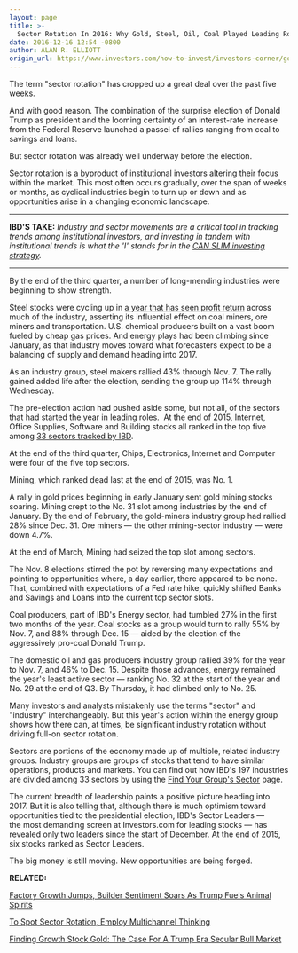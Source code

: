 ```yaml
---
layout: page
title: >-
  Sector Rotation In 2016: Why Gold, Steel, Oil, Coal Played Leading Roles
date: 2016-12-16 12:54 -0800
author: ALAN R. ELLIOTT
origin_url: https://www.investors.com/how-to-invest/investors-corner/gold-steel-oil-coal-play-leading-roles-in-industry-sector-rotation
---
```





The term "sector rotation" has cropped up a great deal over the past five weeks.


And with good reason. The combination of the surprise election of Donald Trump as president and the looming certainty of an interest-rate increase from the Federal Reserve launched a passel of rallies ranging from coal to savings and loans.


But sector rotation was already well underway before the election.


Sector rotation is a byproduct of institutional investors altering their focus within the market. This most often occurs gradually, over the span of weeks or months, as cyclical industries begin to turn up or down and as opportunities arise in a changing economic landscape.




---


**IBD'S TAKE:** *Industry and sector movements are a critical tool in tracking trends among institutional investors, and investing in tandem with institutional trends is what the 'I' stands for in the [CAN SLIM investing strategy](https://www.investors.com/how-to-invest/investors-corner/how-to-spot-institutional-accumulation/).*




---


By the end of the third quarter, a number of long-mending industries were beginning to show strength.


Steel stocks were cycling up in [a year that has seen profit return](https://www.investors.com/research/industry-snapshot/steel-stocks-surge-on-trump-but-will-idle-plants-reboot/) across much of the industry, asserting its influential effect on coal miners, ore miners and transportation. U.S. chemical producers built on a vast boom fueled by cheap gas prices. And energy plays had been climbing since January, as that industry moves toward what forecasters expect to be a balancing of supply and demand heading into 2017.


As an industry group, steel makers rallied 43% through Nov. 7. The rally gained added life after the election, sending the group up 114% through Wednesday.


The pre-election action had pushed aside some, but not all, of the sectors that had started the year in leading roles.  At the end of 2015, Internet, Office Supplies, Software and Building stocks all ranked in the top five among [33 sectors tracked by IBD](https://www.investors.com/data-tables/ibd-smart-nyse-nasdaq-tables-dec-14-2016/).


At the end of the third quarter, Chips, Electronics, Internet and Computer were four of the five top sectors.


Mining, which ranked dead last at the end of 2015, was No. 1.


A rally in gold prices beginning in early January sent gold mining stocks soaring. Mining crept to the No. 31 slot among industries by the end of January. By the end of February, the gold-miners industry group had rallied 28% since Dec. 31. Ore miners — the other mining-sector industry — were down 4.7%.


At the end of March, Mining had seized the top slot among sectors.


The Nov. 8 elections stirred the pot by reversing many expectations and pointing to opportunities where, a day earlier, there appeared to be none. That, combined with expectations of a Fed rate hike, quickly shifted Banks and Savings and Loans into the current top sector slots.


Coal producers, part of IBD's Energy sector, had tumbled 27% in the first two months of the year. Coal stocks as a group would turn to rally 55% by Nov. 7, and 88% through Dec. 15 — aided by the election of the aggressively pro-coal Donald Trump.


The domestic oil and gas producers industry group rallied 39% for the year to Nov. 7, and 46% to Dec. 15. Despite those advances, energy remained the year's least active sector — ranking No. 32 at the start of the year and No. 29 at the end of Q3. By Thursday, it had climbed only to No. 25.


Many investors and analysts mistakenly use the terms "sector" and "industry" interchangeably. But this year's action within the energy group shows how there can, at times, be significant industry rotation without driving full-on sector rotation.


Sectors are portions of the economy made up of multiple, related industry groups. Industry groups are groups of stocks that tend to have similar operations, products and markets. You can find out how IBD's 197 industries are divided among 33 sectors by using the [Find Your Group's Sector](https://www.investors.com/data-tables/find-your-groups-sector/) page.


The current breadth of leadership paints a positive picture heading into 2017. But it is also telling that, although there is much optimism toward opportunities tied to the presidential election, IBD's Sector Leaders — the most demanding screen at Investors.com for leading stocks — has revealed only two leaders since the start of December. At the end of 2015, six stocks ranked as Sector Leaders.


The big money is still moving. New opportunities are being forged.


**RELATED:**


[Factory Growth Jumps, Builder Sentiment Soars As Trump Fuels Animal Spirits](https://www.investors.com/news/economy/factory-growth-jumps-as-trump-fuels-animal-spirits-inflation-hits-2-year-high/)


[To Spot Sector Rotation, Employ Multichannel Thinking](https://www.investors.com/how-to-invest/investors-corner/want-to-spot-sector-rotation-in-the-market-employ-multi-channel-thinking/)


[Finding Growth Stock Gold: The Case For A Trump Era Secular Bull Market](https://www.investors.com/news/trump-win-stocks-rise-new-bull-market/)




